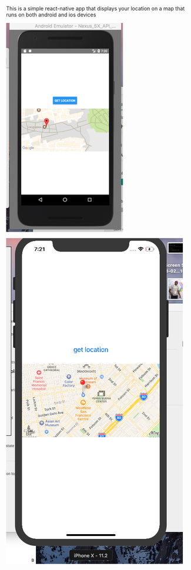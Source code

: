 This is a simple react-native app that displays your location on a map 
that runs on both android and ios devices


![Screenshot](https://github.com/kwahalf/LocationApp/blob/master/Screen%20Shot%202018-02-08%20at%2019.20.53.png)

![Screenshot](https://github.com/kwahalf/LocationApp/blob/master/Screen%20Shot%202018-02-08%20at%2019.21.02.png)

